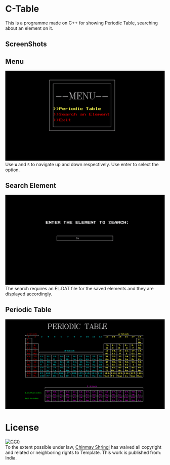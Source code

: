 # C-Table
This is a programme made on C++ for showing Periodic Table, searching about an element on it.

## ScreenShots
## Menu
![Alt text](menu.png "Nav Menu")
Use `W` and `S` to navigate up and down respectively. Use enter to select the option.

## Search Element
![Alt text](search.png "Nav Menu")
The search requires an EL.DAT file for the saved elements and they are displayed accordingly.

## Periodic Table
![Alt text](table.png "Nav Menu")


# License

<p xmlns:dct="http://purl.org/dc/terms/" xmlns:vcard="http://www.w3.org/2001/vcard-rdf/3.0#">
  <a rel="license"
     href="http://creativecommons.org/publicdomain/zero/1.0/">
    <img src="http://i.creativecommons.org/p/zero/1.0/88x31.png" style="border-style: none;" alt="CC0" />
  </a>
  <br />
  To the extent possible under law,
  <a rel="dct:publisher"
     href="https://github.com/ChinmayShringi/">
    <span property="dct:title">Chinmay Shringi</span></a>
  has waived all copyright and related or neighboring rights to
  <span property="dct:title">Template</span>.
This work is published from:
<span property="vcard:Country" datatype="dct:ISO3166"
      content="IN" about="https://github.com/ChinmayShringi/">
  India</span>.
</p>
